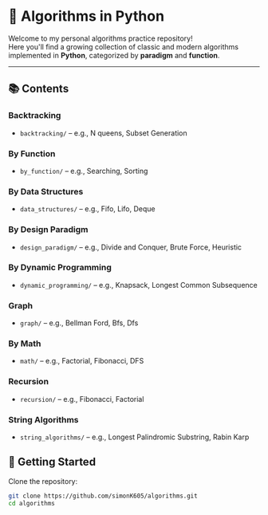 # 🧠 Algorithms in Python

Welcome to my personal algorithms practice repository!  
Here you'll find a growing collection of classic and modern algorithms implemented in **Python**, categorized by **paradigm** and **function**.

---

## 📚 Contents

### Backtracking

- `backtracking/` – e.g., N queens, Subset Generation

### By Function

- `by_function/` – e.g., Searching, Sorting

### By Data Structures

- `data_structures/` – e.g., Fifo, Lifo, Deque

### By Design Paradigm

- `design_paradigm/` – e.g., Divide and Conquer, Brute Force, Heuristic

### By Dynamic Programming

- `dynamic_programming/` – e.g., Knapsack, Longest Common Subsequence

### Graph

- `graph/` – e.g., Bellman Ford, Bfs, Dfs

### By Math

- `math/` – e.g., Factorial, Fibonacci, DFS

### Recursion

- `recursion/` – e.g., Fibonacci, Factorial

### String Algorithms

- `string_algorithms/` – e.g., Longest Palindromic Substring, Rabin Karp

## 🚀 Getting Started

Clone the repository:

```bash
git clone https://github.com/simonK605/algorithms.git
cd algorithms
